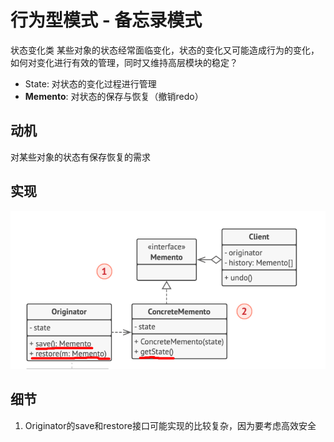 # 行为型模式 - 备忘录模式
状态变化类
某些对象的状态经常面临变化，状态的变化又可能造成行为的变化，如何对变化进行有效的管理，同时又维持高层模块的稳定？
- State: 对状态的变化过程进行管理
- **Memento**: 对状态的保存与恢复（撤销redo）

## 动机
对某些对象的状态有保存恢复的需求

## 实现
![UML](pics/35_Memento_UML.png)

## 细节
1. Originator的save和restore接口可能实现的比较复杂，因为要考虑高效安全